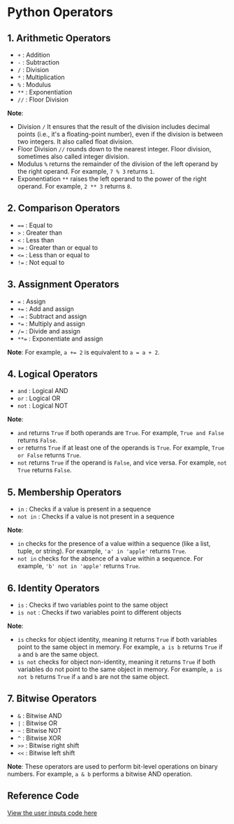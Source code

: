 # Python Operators

## 1. Arithmetic Operators

- `+` : Addition
- `-` : Subtraction
- `/` : Division
- `*` : Multiplication
- `%` : Modulus
- `**` : Exponentiation
- `//` : Floor Division

**Note**:
- Division `/`  It ensures that the result of the division includes decimal points (i.e., it's a floating-point number), even if the division is between two integers. It also called float division.
- Floor Division `//` rounds down to the nearest integer. Floor division, sometimes also called integer division.
- Modulus `%` returns the remainder of the division of the left operand by the right operand. For example, `7 % 3` returns `1`.
- Exponentiation `**` raises the left operand to the power of the right operand. For example, `2 ** 3` returns `8`.

## 2. Comparison Operators

- `==` : Equal to
- `>` : Greater than
- `<` : Less than
- `>=` : Greater than or equal to
- `<=` : Less than or equal to
- `!=` : Not equal to

## 3. Assignment Operators

- `=` : Assign
- `+=` : Add and assign
- `-=` : Subtract and assign
- `*=` : Multiply and assign
- `/=` : Divide and assign
- `**=` : Exponentiate and assign

**Note**: For example, `a += 2` is equivalent to `a = a + 2`.

## 4. Logical Operators

- `and` : Logical AND
- `or` : Logical OR
- `not` : Logical NOT

**Note**:
- `and` returns `True` if both operands are `True`. For example, `True and False` returns `False`.
- `or` returns `True` if at least one of the operands is `True`. For example, `True or False` returns `True`.
- `not` returns `True` if the operand is `False`, and vice versa. For example, `not True` returns `False`.

## 5. Membership Operators

- `in` : Checks if a value is present in a sequence
- `not in` : Checks if a value is not present in a sequence

**Note**:
- `in` checks for the presence of a value within a sequence (like a list, tuple, or string). For example, `'a' in 'apple'` returns `True`.
- `not in` checks for the absence of a value within a sequence. For example, `'b' not in 'apple'` returns `True`.

## 6. Identity Operators

- `is` : Checks if two variables point to the same object
- `is not` : Checks if two variables point to different objects

**Note**:
- `is` checks for object identity, meaning it returns `True` if both variables point to the same object in memory. For example, `a is b` returns `True` if `a` and `b` are the same object.
- `is not` checks for object non-identity, meaning it returns `True` if both variables do not point to the same object in memory. For example, `a is not b` returns `True` if `a` and `b` are not the same object.

## 7. Bitwise Operators

- `&` : Bitwise AND
- `|` : Bitwise OR
- `~` : Bitwise NOT
- `^` : Bitwise XOR
- `>>` : Bitwise right shift
- `<<` : Bitwise left shift

**Note**: These operators are used to perform bit-level operations on binary numbers. For example, `a & b` performs a bitwise AND operation.

## Reference Code
[View the user inputs code here](../code/python_operators.py)
